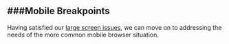###Mobile Breakpoints
---

Having satisfied our [large screen issues](breakpoints.md), we can move on to addressing the needs of the more common mobile browser situation.
